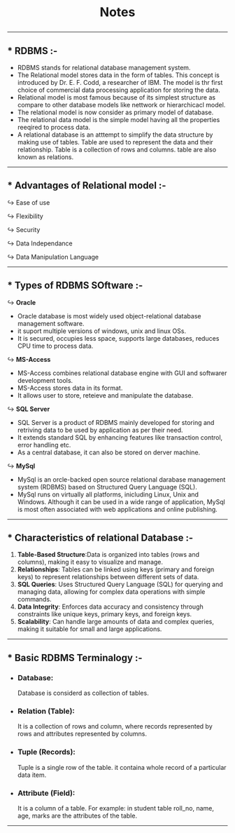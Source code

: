 # <p align="center"> Notes </p>
<!------------------------------------------------------------->
----------------------------------------------------------------------------------------------------------------------------------------------
## * RDBMS :-
- RDBMS stands for relational database management system.
- The Relational model stores data in the form of tables. This concept is introduced by Dr. E. F. Codd, a researcher of IBM. The model is thr first choice of commercial data processing application for storing the  data.
- Relational model is most famous because of its simplest structure as compare to other database models like nettwork or hierarchicacl model.
- The relational model is now consider as primary model of database.
- The relational data model is the simple model having all the properties reeqired to process data.
- A relational database is an atttempt to simplify the data structure by making use of tables. Table are used to represent the data and their relationship. Table is a collection of rows and columns. table are also known as relations.

<!------------------------------------------------------------->
----------------------------------------------------------------------------------------------------------------------------------------------
## * Advantages of Relational model :-
  ↪ Ease of use
  
  ↪ Flexibility
  
  ↪ Security

  ↪ Data Independance

  ↪ Data Manipulation Language
   
<!------------------------------------------------------------->
----------------------------------------------------------------------------------------------------------------------------------------------

## * Types of RDBMS SOftware :-
  ↪ **Oracle**
  - Oracle database is most widely used object-relational database management software.
  - it suport multiple versions of windows, unix and linux OSs.
  - It is secured, occupies less space, supports large databases, reduces CPU time to process data. 
  
  ↪ **MS-Access**
  - MS-Access combines relational database engine with GUI and softwarer development tools.
  - MS-Access stores data in its format.
  - It allows user to store, reteieve and manipulate the database. 
  
  ↪ **SQL Server**
  - SQL Server is a product of RDBMS mainly developed for storing and retriving data to be used by application as per their need.
  - It extends standard SQL by enhancing features like transaction control, error handling etc.
  - As a central database, it can also be stored on derver machine.

  ↪ **MySql**
  - MySql is an orcle-backed open source relational darabase management system (RDBMS) based on Structured Query Language (SQL).
  - MySql runs on virtually all platforms, inicluding Linux, Unix and Windows. Although it can be used in a wide range of application, MySql  is most often associated with web applications and online publishing.

<!------------------------------------------------------------->
----------------------------------------------------------------------------------------------------------------------------------------------
## * Characteristics of relational Database :-

1. **Table-Based Structure**:Data is organized into tables (rows and columns), making it easy to visualize and manage.
2. **Relationships**: Tables can be linked using keys (primary and foreign keys) to represent relationships between different sets of data.
3. **SQL Queries**: Uses Structured Query Language (SQL) for querying and managing data, allowing for complex data operations with simple commands.
4. **Data Integrity**: Enforces data accuracy and consistency through constraints like unique keys, primary keys, and foreign keys.
5. **Scalability**: Can handle large amounts of data and complex queries, making it suitable for small and large applications.

<!------------------------------------------------------------->
----------------------------------------------------------------------------------------------------------------------------------------------
## * Basic RDBMS Terminalogy :-
- ### Database:

  Database is considerd as collection of tables.
 
- ### Relation (Table):

  It is a collection of rows and column, where records represented by rows and attributes represented by columns.

- ### Tuple (Records):

  Tuple is a single row of the table. it containa whole record of a particular data item.

- ### Attribute (Field):

  It is a column of a table. For example: in student table roll_no, name, age, marks are the attributes of the table.

<!------------------------------------------------------------->
----------------------------------------------------------------------------------------------------------------------------------------------
